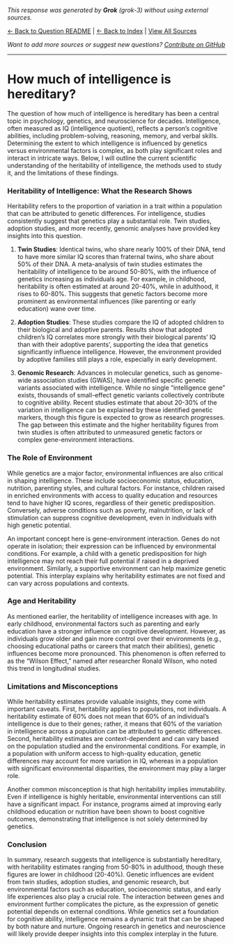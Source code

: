 <!-- 
Generated by: grok
Model: grok-3
Prompt type: default
Tools enabled: False
Generated at: 2025-06-29T00:27:14.031996
-->

*This response was generated by **Grok** (grok-3) without using external sources.*

[← Back to Question README](README.md) | [← Back to Index](../README.md) | [View All Sources](../allsources.md)

*Want to add more sources or suggest new questions? [Contribute on GitHub](https://github.com/justinwest/SuggestedSources)*

---

# How much of intelligence is hereditary?

The question of how much of intelligence is hereditary has been a central topic in psychology, genetics, and neuroscience for decades. Intelligence, often measured as IQ (intelligence quotient), reflects a person’s cognitive abilities, including problem-solving, reasoning, memory, and verbal skills. Determining the extent to which intelligence is influenced by genetics versus environmental factors is complex, as both play significant roles and interact in intricate ways. Below, I will outline the current scientific understanding of the heritability of intelligence, the methods used to study it, and the limitations of these findings.

### Heritability of Intelligence: What the Research Shows
Heritability refers to the proportion of variation in a trait within a population that can be attributed to genetic differences. For intelligence, studies consistently suggest that genetics play a substantial role. Twin studies, adoption studies, and more recently, genomic analyses have provided key insights into this question.

1. **Twin Studies**: Identical twins, who share nearly 100% of their DNA, tend to have more similar IQ scores than fraternal twins, who share about 50% of their DNA. A meta-analysis of twin studies estimates the heritability of intelligence to be around 50-80%, with the influence of genetics increasing as individuals age. For example, in childhood, heritability is often estimated at around 20-40%, while in adulthood, it rises to 60-80%. This suggests that genetic factors become more prominent as environmental influences (like parenting or early education) wane over time.

2. **Adoption Studies**: These studies compare the IQ of adopted children to their biological and adoptive parents. Results show that adopted children’s IQ correlates more strongly with their biological parents’ IQ than with their adoptive parents’, supporting the idea that genetics significantly influence intelligence. However, the environment provided by adoptive families still plays a role, especially in early development.

3. **Genomic Research**: Advances in molecular genetics, such as genome-wide association studies (GWAS), have identified specific genetic variants associated with intelligence. While no single “intelligence gene” exists, thousands of small-effect genetic variants collectively contribute to cognitive ability. Recent studies estimate that about 20-30% of the variation in intelligence can be explained by these identified genetic markers, though this figure is expected to grow as research progresses. The gap between this estimate and the higher heritability figures from twin studies is often attributed to unmeasured genetic factors or complex gene-environment interactions.

### The Role of Environment
While genetics are a major factor, environmental influences are also critical in shaping intelligence. These include socioeconomic status, education, nutrition, parenting styles, and cultural factors. For instance, children raised in enriched environments with access to quality education and resources tend to have higher IQ scores, regardless of their genetic predisposition. Conversely, adverse conditions such as poverty, malnutrition, or lack of stimulation can suppress cognitive development, even in individuals with high genetic potential.

An important concept here is gene-environment interaction. Genes do not operate in isolation; their expression can be influenced by environmental conditions. For example, a child with a genetic predisposition for high intelligence may not reach their full potential if raised in a deprived environment. Similarly, a supportive environment can help maximize genetic potential. This interplay explains why heritability estimates are not fixed and can vary across populations and contexts.

### Age and Heritability
As mentioned earlier, the heritability of intelligence increases with age. In early childhood, environmental factors such as parenting and early education have a stronger influence on cognitive development. However, as individuals grow older and gain more control over their environments (e.g., choosing educational paths or careers that match their abilities), genetic influences become more pronounced. This phenomenon is often referred to as the “Wilson Effect,” named after researcher Ronald Wilson, who noted this trend in longitudinal studies.

### Limitations and Misconceptions
While heritability estimates provide valuable insights, they come with important caveats. First, heritability applies to populations, not individuals. A heritability estimate of 60% does not mean that 60% of an individual’s intelligence is due to their genes; rather, it means that 60% of the variation in intelligence across a population can be attributed to genetic differences. Second, heritability estimates are context-dependent and can vary based on the population studied and the environmental conditions. For example, in a population with uniform access to high-quality education, genetic differences may account for more variation in IQ, whereas in a population with significant environmental disparities, the environment may play a larger role.

Another common misconception is that high heritability implies immutability. Even if intelligence is highly heritable, environmental interventions can still have a significant impact. For instance, programs aimed at improving early childhood education or nutrition have been shown to boost cognitive outcomes, demonstrating that intelligence is not solely determined by genetics.

### Conclusion
In summary, research suggests that intelligence is substantially hereditary, with heritability estimates ranging from 50-80% in adulthood, though these figures are lower in childhood (20-40%). Genetic influences are evident from twin studies, adoption studies, and genomic research, but environmental factors such as education, socioeconomic status, and early life experiences also play a crucial role. The interaction between genes and environment further complicates the picture, as the expression of genetic potential depends on external conditions. While genetics set a foundation for cognitive ability, intelligence remains a dynamic trait that can be shaped by both nature and nurture. Ongoing research in genetics and neuroscience will likely provide deeper insights into this complex interplay in the future.